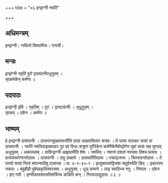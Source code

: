 +++
title = "०६ इन्द्राग्नी नवतिं"

+++
## अधिमन्त्रम्
इन्द्राग्नी। गाथिनो विश्वामित्रः। गायत्री।

## मन्त्रः
इन्द्रा॑ग्नी नव॒तिं पुरो॑ दा॒सप॑त्नीरधूनुतम् ।  
सा॒कमेके॑न॒ कर्म॑णा ॥

## पदपाठः
इन्द्रा॑ग्नी॒ इति॑ । न॒व॒तिम् । पुरः॑ । दा॒सऽप॑त्नीः । अ॒धू॒नु॒त॒म् ।  
सा॒कम् । एके॑न । कर्म॑णा ॥

## भाष्यम्
हे इन्द्राग्नी दासपत्नीः । दासयन्त्युपक्षपयन्तीति दासा उपक्षपयितारः शत्रवः । ते पतयः पालकाः यासां ता दासपत्नीः । नवतिं नवतिसङ्ख्याकाः पुर एवं विधाः शत्रूणां पुरीरेकेन कर्मणैकेनैवोद्योगेन युवां साकं सह युगपत् अधूनुतम् । अकंपयतम् । ताविन्द्राग्नी आह्वयामीति शेषः । नवतिम् । नवानां दशतां नवभावः तिश्च प्रत्ययः । प्रत्ययस्वरेणान्तोदात्तः । दासपत्नीः । दसु उपक्षये । दासयतीतिदासः । पचाद्यजन्तः । चित्त्वादन्तोदात्तः । ते पतयो यासां नित्यं सपत्न्यादिषु दासाच्च । पा. ४-१-३५-१ । इत्युक्तत्वाद्विभाषा सपूर्वस्येति ङिप् । इकारस्य नकारः । बहुव्रीहौ पूर्वपप्रकृतिस्वरत्वम् । अधूनुतम् । धूञ् कम्पने । लङ् स्वादिभ्यः श्नुः । निघातः । एकेन । इण् गतौ । इण्भीकापाशल्यतिमर्चिभ्यः कन्निति कन् । नित्त्वादाद्युदात्तः ॥ ६ ॥